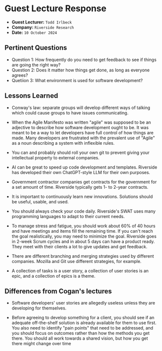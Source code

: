 # Guest Lecture Response

- **Guest Lecturer:** `Todd Irlbeck`
- **Company:** `Riverside Research`
- **Date:** `10 October 2024`

## Pertinent Questions

- Question 1: How frequently do you need to get feedback to see if things are going the right way?
- Question 2: Does it matter how things get done, as long as everyone agrees?
- Quetiion 3: What environment is used for software development?

## Lessons Learned

- Conway's law: separate groups will develop different ways of talking which could cause groups to have issues communicating.

- When the Agile Manifesto was written "agile" was supposed to be an adjective to describe how software development ought to be. It was meant to be a way to let developers have full control of how things are made. Many developers are frustrated with the prevalent use of "Agile" as a noun describing a system with inflexible rules.

- You can and probably should roll your own git to prevent giving your intellectual property to external companies.

- AI can be great to speed up code development and templates. Riverside has developed their own ChatGPT-style LLM for their own purposes.
  
- Government contractor companies get contracts for the government for a set amount of time. Riverside typically gets 1- to 2-year contracts.

- It is important to continuously learn new innovations. Solutions should be useful, usable, and used.

- You should always check your code daily. Riverside's SWAT uses many programming languages to adapt to their current needs.

- To manage stress and fatigue, you should work about 60% of 40 hours and have meetings and items fill the remaining time. If you can't reach the goal realistically, you may need to minimize the goal. Riverside goes in 2-week Scrum cycles and in about 5 days can have a product ready. They meet with their clients a lot to give updates and get feedback.

- There are different branching and merging strategies used by different companies. Mozilla and Git use different strategies, for example.
  
- A collection of tasks is a user story, a collection of user stories is an epic, and a collection of epics is a theme.

## Differences from Cogan's lectures

- Software developers' user stories are allegedly useless unless they are developing for themselves.

- Before agreeing to develop something for a client, you should see if an adequate off-the-shelf solution is already available for them to use first. You also need to identify "pain points" that need to be addressed, and you should focus on outcomes rather than how the methods you get there. You should all work towards a shared vision, but how you get there might change over time
